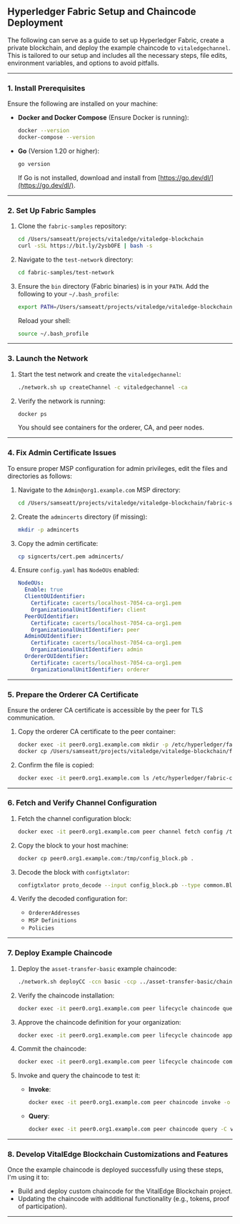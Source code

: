 
## **Hyperledger Fabric Setup and Chaincode Deployment**

The following can serve as a guide to set up Hyperledger Fabric, create a private blockchain, and deploy the example chaincode to `vitaledgechannel`. This is tailored to our setup and includes all the necessary steps, file edits, environment variables, and options to avoid pitfalls. 

---
### **1. Install Prerequisites**
Ensure the following are installed on your machine:
- **Docker and Docker Compose** (Ensure Docker is running):
  ```bash
  docker --version
  docker-compose --version
  ```

- **Go** (Version 1.20 or higher):
  ```bash
  go version
  ```
  If Go is not installed, download and install from [https://go.dev/dl/](https://go.dev/dl/).

---

### **2. Set Up Fabric Samples**
1. Clone the `fabric-samples` repository:
   ```bash
   cd /Users/samseatt/projects/vitaledge/vitaledge-blockchain
   curl -sSL https://bit.ly/2ysbOFE | bash -s
   ```

2. Navigate to the `test-network` directory:
   ```bash
   cd fabric-samples/test-network
   ```

3. Ensure the `bin` directory (Fabric binaries) is in your `PATH`. Add the following to your `~/.bash_profile`:
   ```bash
   export PATH=/Users/samseatt/projects/vitaledge/vitaledge-blockchain/fabric-samples/bin:$PATH
   ```
   Reload your shell:
   ```bash
   source ~/.bash_profile
   ```

---

### **3. Launch the Network**
1. Start the test network and create the `vitaledgechannel`:
   ```bash
   ./network.sh up createChannel -c vitaledgechannel -ca
   ```

2. Verify the network is running:
   ```bash
   docker ps
   ```
   You should see containers for the orderer, CA, and peer nodes.

---

### **4. Fix Admin Certificate Issues**
To ensure proper MSP configuration for admin privileges, edit the files and directories as follows:

1. Navigate to the `Admin@org1.example.com` MSP directory:
   ```bash
   cd /Users/samseatt/projects/vitaledge/vitaledge-blockchain/fabric-samples/test-network/organizations/peerOrganizations/org1.example.com/users/Admin@org1.example.com/msp
   ```

2. Create the `admincerts` directory (if missing):
   ```bash
   mkdir -p admincerts
   ```

3. Copy the admin certificate:
   ```bash
   cp signcerts/cert.pem admincerts/
   ```

4. Ensure `config.yaml` has `NodeOUs` enabled:
   ```yaml
   NodeOUs:
     Enable: true
     ClientOUIdentifier:
       Certificate: cacerts/localhost-7054-ca-org1.pem
       OrganizationalUnitIdentifier: client
     PeerOUIdentifier:
       Certificate: cacerts/localhost-7054-ca-org1.pem
       OrganizationalUnitIdentifier: peer
     AdminOUIdentifier:
       Certificate: cacerts/localhost-7054-ca-org1.pem
       OrganizationalUnitIdentifier: admin
     OrdererOUIdentifier:
       Certificate: cacerts/localhost-7054-ca-org1.pem
       OrganizationalUnitIdentifier: orderer
   ```

---

### **5. Prepare the Orderer CA Certificate**
Ensure the orderer CA certificate is accessible by the peer for TLS communication.

1. Copy the orderer CA certificate to the peer container:
   ```bash
   docker exec -it peer0.org1.example.com mkdir -p /etc/hyperledger/fabric-ca/ordererOrg
   docker cp /Users/samseatt/projects/vitaledge/vitaledge-blockchain/fabric-samples/test-network/organizations/ordererOrganizations/example.com/orderers/orderer.example.com/msp/cacerts/localhost-9054-ca-orderer.pem peer0.org1.example.com:/etc/hyperledger/fabric-ca/ordererOrg/
   ```

2. Confirm the file is copied:
   ```bash
   docker exec -it peer0.org1.example.com ls /etc/hyperledger/fabric-ca/ordererOrg/
   ```

---

### **6. Fetch and Verify Channel Configuration**
1. Fetch the channel configuration block:
   ```bash
   docker exec -it peer0.org1.example.com peer channel fetch config /tmp/config_block.pb -o orderer.example.com:7050 -c vitaledgechannel --tls --cafile /etc/hyperledger/fabric-ca/ordererOrg/localhost-9054-ca-orderer.pem
   ```

2. Copy the block to your host machine:
   ```bash
   docker cp peer0.org1.example.com:/tmp/config_block.pb .
   ```

3. Decode the block with `configtxlator`:
   ```bash
   configtxlator proto_decode --input config_block.pb --type common.Block --output config_block.json
   ```

4. Verify the decoded configuration for:
   - `OrdererAddresses`
   - `MSP Definitions`
   - `Policies`

---

### **7. Deploy Example Chaincode**
1. Deploy the `asset-transfer-basic` example chaincode:
   ```bash
   ./network.sh deployCC -ccn basic -ccp ../asset-transfer-basic/chaincode-go/ -ccl go -c vitaledgechannel
   ```

2. Verify the chaincode installation:
   ```bash
   docker exec -it peer0.org1.example.com peer lifecycle chaincode queryinstalled
   ```

3. Approve the chaincode definition for your organization:
   ```bash
   docker exec -it peer0.org1.example.com peer lifecycle chaincode approveformyorg -o orderer.example.com:7050 --ordererTLSHostnameOverride orderer.example.com --tls --cafile /etc/hyperledger/fabric-ca/ordererOrg/localhost-9054-ca-orderer.pem --channelID vitaledgechannel --name basic --version 1.0 --sequence 1
   ```

4. Commit the chaincode:
   ```bash
   docker exec -it peer0.org1.example.com peer lifecycle chaincode commit -o orderer.example.com:7050 --ordererTLSHostnameOverride orderer.example.com --tls --cafile /etc/hyperledger/fabric-ca/ordererOrg/localhost-9054-ca-orderer.pem --channelID vitaledgechannel --name basic --version 1.0 --sequence 1
   ```

5. Invoke and query the chaincode to test it:
   - **Invoke**:
     ```bash
     docker exec -it peer0.org1.example.com peer chaincode invoke -o orderer.example.com:7050 --ordererTLSHostnameOverride orderer.example.com --tls --cafile /etc/hyperledger/fabric-ca/ordererOrg/localhost-9054-ca-orderer.pem -C vitaledgechannel -n basic -c '{"Args":["InitLedger"]}'
     ```
   - **Query**:
     ```bash
     docker exec -it peer0.org1.example.com peer chaincode query -C vitaledgechannel -n basic -c '{"Args":["GetAllAssets"]}'
     ```

---

### **8. Develop VitalEdge Blockchain Customizations and Features**
Once the example chaincode is deployed successfully using these steps, I'm using it to:
- Build and deploy custom chaincode for the VitalEdge Blockchain project.
- Updating the chaincode with additional functionality (e.g., tokens, proof of participation).

---
